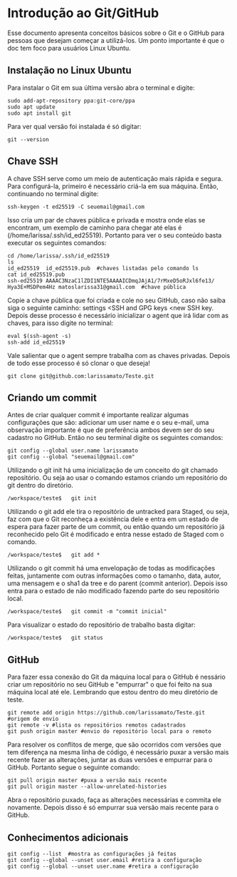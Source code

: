 # Introdução ao Git/GitHub

Esse documento apresenta conceitos básicos sobre o Git e o GitHub para pessoas que desejam começar a utilizá-los. Um ponto importante é que o doc tem foco para usuários Linux Ubuntu.

## Instalação no Linux Ubuntu

Para instalar o Git em sua última versão abra o terminal e digite:

``` linux
sudo add-apt-repository ppa:git-core/ppa
sudo apt update
sudo apt install git
```

Para ver qual versão foi instalada é só digitar:

```linux
git --version
```

## Chave SSH

A chave SSH serve como um meio de autenticação mais rápida e segura. Para configurá-la, primeiro é necessário criá-la em sua máquina. Então, continuando no terminal digite:

```linux
ssh-keygen -t ed25519 -C seuemail@gmail.com
```

Isso cria um par de chaves pública e privada e mostra onde elas se encontram, um exemplo de caminho para chegar até elas é (/home/larissa/.ssh/id_ed25519). Portanto para ver o seu conteúdo basta executar os seguintes comandos:

```linux
cd /home/larissa/.ssh/id_ed25519
ls
id_ed25519  id_ed25519.pub  #chaves listadas pelo comando ls
cat id_ed25519.pub
ssh-ed25519 AAAAC3NzaC1lZDI1NTE5AAAAICDmqJAjA1/7rMxeD5oRJxl6fe13/
Hya3E+MSDPem4Hz matoslarissa31@gmail.com  #chave pública
```

Copie a chave pública que foi criada e cole no seu GitHub, caso não saiba siga o seguinte caminho: settings <SSH and GPG keys <new SSH key. Depois desse processo é necessário inicializar o agent que irá lidar com as chaves, para isso digite no terminal:

```linux
eval $(ssh-agent -s)
ssh-add id_ed25519  
```

Vale salientar que o agent sempre trabalha com as chaves privadas. Depois de todo esse processo é só clonar o que deseja!

```linux
git clone git@github.com:larissamato/Teste.git
```

## Criando um commit

Antes de criar qualquer commit é importante realizar algumas configurações que são: adicionar um user name e o seu e-mail, uma observação importante é que de preferência ambos devem ser do seu cadastro no GitHub. Então no seu terminal digite os seguintes comandos:

```linux
git config --global user.name larissamato
git config --global "seuemail@gmail.com"
```

Utilizando o git init há uma inicialização de um conceito do git chamado repositório. Ou seja ao usar o comando estamos criando um repositório do git dentro do diretório.

```linux
/workspace/teste$   git init
```

Utilizando o git add ele tira o repositório de untracked para Staged, ou seja, faz com que o Git reconheça a existência dele e entra em um estado de espera para fazer parte de um commit, ou então quando um repositório já reconhecido pelo Git é modificado e entra nesse estado de Staged com o comando.

```linux
/workspace/teste$   git add *
```

Utilizando o git commit há uma envelopação de todas as modificações feitas, juntamente com outras informações como o tamanho, data, autor, uma mensagem e o sha1 da tree e do parent (commit anterior). Depois isso entra para o estado de não modificado fazendo parte do seu repositório local.

```linux
/workspace/teste$   git commit -m "commit inicial"
```

Para visualizar o estado do repositório de trabalho basta digitar:

```linux
/workspace/teste$   git status
```

## GitHub

Para fazer essa conexão do Git da máquina local para o GitHub é nessário criar um repositório no seu GitHub e "empurrar" o que foi feito na sua máquina local até ele. Lembrando que estou dentro do meu diretório de teste.

```linux
git remote add origin https://github.com/larissamato/Teste.git   #origem de envio
git remote -v #lista os repositórios remotos cadastrados
git push origin master #envio do repositório local para o remoto
```

Para resolver os conflitos de merge, que são ocorridos com versões que tem diferença na mesma linha de código, é necessário puxar a versão mais recente fazer as alterações, juntar as duas versões e empurrar para o GitHub. Portanto segue o seguinte comando:

```linux
git pull origin master #puxa a versão mais recente
git pull origin master --allow-unrelated-histories
```

Abra o repositório puxado, faça as alterações necessárias e commita ele novamente. Depois disso é só empurrar sua versão mais recente para o GitHub.

## Conhecimentos adicionais

```linux
git config --list  #mostra as configurações já feitas
git config --global --unset user.email #retira a configuração
git config --global --unset user.name #retira a configuração
```

